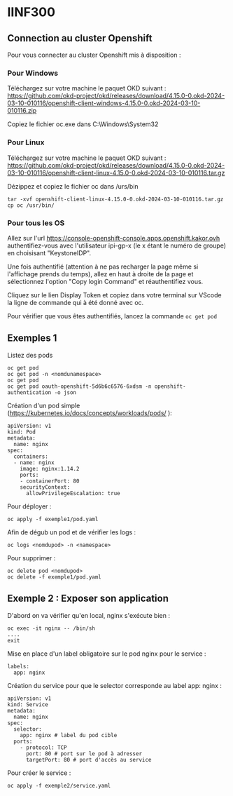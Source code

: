 # IINF300
## Connection au cluster Openshift
Pour vous connecter au cluster Openshift mis à disposition : 

### Pour Windows

Téléchargez sur votre machine le paquet OKD suivant : 
https://github.com/okd-project/okd/releases/download/4.15.0-0.okd-2024-03-10-010116/openshift-client-windows-4.15.0-0.okd-2024-03-10-010116.zip

Copiez le fichier oc.exe dans C:\Windows\System32

### Pour Linux 
Téléchargez sur votre machine le paquet OKD suivant : 
https://github.com/okd-project/okd/releases/download/4.15.0-0.okd-2024-03-10-010116/openshift-client-linux-4.15.0-0.okd-2024-03-10-010116.tar.gz

Dézippez et copiez le fichier oc dans /urs/bin
```
tar -xvf openshift-client-linux-4.15.0-0.okd-2024-03-10-010116.tar.gz
cp oc /usr/bin/
```

### Pour tous les OS

Allez sur l'url https://console-openshift-console.apps.openshift.kakor.ovh authentifiez-vous avec l'utilisateur ipi-gp-x (le x étant le numéro de groupe) en choisisant "KeystoneIDP".

Une fois authentifié (attention à ne pas recharger la page même si l'affichage prends du temps), allez en haut à droite de la page et sélectionnez l'option "Copy login Command" et réauthentifiez vous. 

Cliquez sur le lien Display Token et copiez dans votre terminal sur VScode la ligne de commande qui à été donné avec oc. 

Pour vérifier que vous êtes authentifiés, lancez la commande ```oc get pod```

## Exemples 1

Listez des pods
```
oc get pod 
oc get pod -n <nomdunamespace>
oc get pod
oc get pod oauth-openshift-5d6b6c6576-6xdsm -n openshift-authentication -o json 
```
Création d'un pod simple (https://kubernetes.io/docs/concepts/workloads/pods/ ):

```
apiVersion: v1
kind: Pod
metadata:
  name: nginx
spec:
  containers:
  - name: nginx
    image: nginx:1.14.2
    ports:
    - containerPort: 80
    securityContext:
      allowPrivilegeEscalation: true
```

Pour déployer :
```
oc apply -f exemple1/pod.yaml
```

Afin de dégub un pod et de vérifier les logs :

```
oc logs <nomdupod> -n <namespace>
```

Pour supprimer :
```
oc delete pod <nomdupod>
oc delete -f exemple1/pod.yaml
```

## Exemple 2 : Exposer son application 

D'abord on va vérifier qu'en local, nginx s'exécute bien :

```
oc exec -it nginx -- /bin/sh 
....
exit
```

Mise en place d'un label obligatoire sur le pod nginx pour le service :
```
labels:
  app: nginx
```

Création du service pour que le selector corresponde au label app: nginx :

```
apiVersion: v1
kind: Service
metadata:
  name: nginx
spec:
  selector:
    app: nginx # label du pod cible
  ports:
    - protocol: TCP
      port: 80 # port sur le pod à adresser
      targetPort: 80 # port d'accès au service
```
Pour créer le service :
```
oc apply -f exemple2/service.yaml

```
